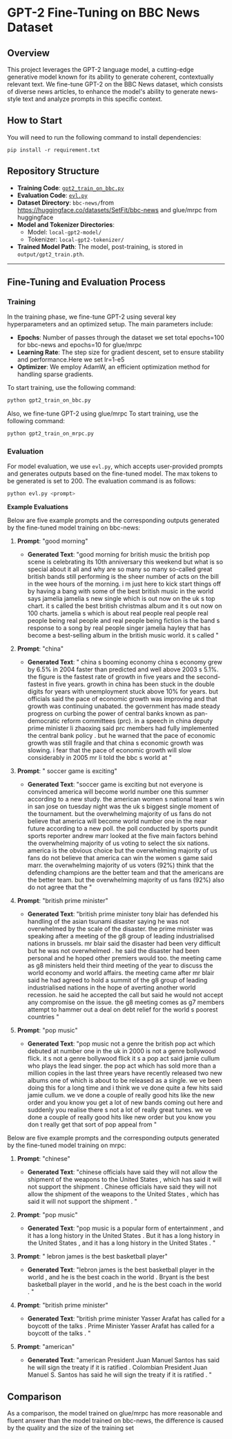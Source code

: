 # GPT-2 Fine-Tuning on BBC News Dataset

## Overview
This project leverages the GPT-2 language model, a cutting-edge generative model known for its ability to generate coherent, contextually relevant text. We fine-tune GPT-2 on the BBC News dataset, which consists of diverse news articles, to enhance the model's ability to generate news-style text and analyze prompts in this specific context.

## How to Start
You will need to run the following command to install dependencies:
```shell
pip install -r requirement.txt
```
## Repository Structure
- **Training Code**: [`gpt2_train_on_bbc.py`](./gpt2_train_on_bbc.py)
- **Evaluation Code**: [`evl.py`](./evl.py)
- **Dataset Directory**: `bbc-news/`from https://huggingface.co/datasets/SetFit/bbc-news and glue/mrpc from huggingface
- **Model and Tokenizer Directories**: 
  - Model: `local-gpt2-model/`
  - Tokenizer: `local-gpt2-tokenizer/`
- **Trained Model Path**: The model, post-training, is stored in `output/gpt2_train.pth`.

---

## Fine-Tuning and Evaluation Process

### Training

In the training phase, we fine-tune GPT-2 using several key hyperparameters and an optimized setup. The main parameters include:

- **Epochs**: Number of passes through the dataset we set total epochs=100 for bbc-news and epochs=10 for glue/mrpc
- **Learning Rate**: The step size for gradient descent, set to ensure stability and performance.Here we set lr=1-e5
- **Optimizer**: We employ AdamW, an efficient optimization method for handling sparse gradients.

To start training, use the following command:
```bash
python gpt2_train_on_bbc.py
```
Also, we fine-tune GPT-2 using glue/mrpc
To start training, use the following command:
```bash
python gpt2_train_on_mrpc.py
```

### Evaluation

For model evaluation, we use `evl.py`, which accepts user-provided prompts and generates outputs based on the fine-tuned model. The max tokens to be generated is set to 200. The evaluation command is as follows:
```bash
python evl.py <prompt>
```

**Example Evaluations**

Below are five example prompts and the corresponding outputs generated by the fine-tuned model training on bbc-news:

1. **Prompt**: "good morning"
   - **Generated Text**: "good morning for british music the british pop scene is celebrating its 10th anniversary this weekend  but what is so special about it all  and why are so many so many so-called great british bands still performing   is the sheer number of acts on the bill in the wee hours of the morning.   i m just here to kick start things off by having a bang with some of the best british music in the world   says jamelia  jamelia s new single  which is out now on the uk s top chart. it s called  the best british christmas album  and it s out now on 100 charts. jamelia s  which is about real people  real people  real people being real people and real people being fiction  is the band s response to a song by real people singer jamelia hayley that has become a best-selling album in the british music world. it s called 
"

2. **Prompt**: "china"
   - **Generated Text**: " china s booming economy china s economy grew by 6.5% in 2004  faster than predicted and well above 2003 s 5.1%.  the figure is the fastest rate of growth in five years and the second-fastest in five years. growth in china has been stuck in the double digits for years  with unemployment stuck above 10% for years. but officials said the pace of economic growth was improving and that growth was continuing unabated.  the government has made steady progress on curbing the power of central banks  known as pan-democratic reform committees (prc). in a speech in china  deputy prime minister li zhaoxing said prc members had  fully implemented the central bank policy . but he warned that the pace of economic growth was  still fragile  and that china s economic growth was slowing.  i fear that the pace of economic growth will slow considerably in 2005   mr li told the bbc s world at
"

3. **Prompt**: " soccer game is exciting"
   - **Generated Text**: "soccer game is exciting but not everyone is convinced america will become world number one this summer  according to a new study.  the american women s national team s win in san jose on tuesday night was the uk s biggest single moment of the tournament. but the overwhelming majority of us fans do not believe that america will become world number one in the near future  according to a new poll. the poll  conducted by sports pundit  sports reporter  andrew marr  looked at the five main factors behind the overwhelming majority of us voting to select the six nations.  america is the obvious choice  but the overwhelming majority of us fans do not believe that america can win the women s game   said marr.  the overwhelming majority of us voters (92%) think that the defending champions are the better team and that the americans are the better team.  but the overwhelming majority of us fans (92%) also do not agree that the
"

4. **Prompt**: "british prime minister"
   - **Generated Text**: "british prime minister tony blair has defended his handling of the asian tsunami disaster  saying he was not  overwhelmed  by the scale of the disaster.  the prime minister was speaking after a meeting of the g8 group of leading industrialised nations in brussels. mr blair said the disaster had been  very difficult  but he was not  overwhelmed . he said the disaster had been personal  and he hoped other premiers would too.  the meeting came as g8 ministers held their third meeting of the year to discuss the world economy and world affairs. the meeting came after mr blair said he had agreed to hold a summit of the g8 group of leading industrialised nations in the hope of averting another world recession. he said he accepted the call but said he would not accept  any compromise  on the issue.  the g8 meeting comes as g7 members attempt to hammer out a deal on debt relief for the world s poorest countries
"

5. **Prompt**: "pop music"
   - **Generated Text**: "pop music  not a genre  the british pop act  which debuted at number one in the uk in 2000  is not a genre bollywood flick.  it s not a genre bollywood flick  it s a pop act   said jamie cullum  who plays the lead singer. the pop act  which has sold more than a million copies in the last three years  have recently released two new albums  one of which is about to be released as a single.  we ve been doing this for a long time and i think we ve done quite a few hits   said jamie cullum.  we ve done a couple of really good hits  like the new order and you know you get a lot of new bands coming out here and suddenly you realise there s not a lot of really great tunes.   we ve done a couple of really good hits  like new order  but you know you don t really get that sort of pop appeal from
"

Below are five example prompts and the corresponding outputs generated by the fine-tuned model training on mrpc:
1. **Prompt**: "chinese"
   - **Generated Text**: "chinese officials have said they will not allow the shipment of the weapons to the United States , which has said it will not support the shipment . Chinese officials have said they will not allow the shipment of the weapons to the United States , which has said it will not support the shipment .
"

2. **Prompt**: "pop music"
   - **Generated Text**: "pop music is a popular form of entertainment , and it has a long history in the United States . But it has a long history in the United States , and it has a long history in the United States .
"

3. **Prompt**: " lebron james is the best basketball player"
   - **Generated Text**: "lebron james is the best basketball player in the world , and he is the best coach in the world . Bryant is the best basketball player in the world , and he is the best coach in the world .
"

4. **Prompt**: "british prime minister"
   - **Generated Text**: "british prime minister Yasser Arafat has called for a boycott of the talks . Prime Minister Yasser Arafat has called for a boycott of the talks .
"

5. **Prompt**: "american"
   - **Generated Text**: "american President Juan Manuel Santos has said he will sign the treaty if it is ratified . Colombian President Juan Manuel S. Santos has said he will sign the treaty if it is ratified .
"
## Comparison
As a comparison, the model trained on glue/mrpc has more reasonable and fluent answer than the model trained on bbc-news, the difference is caused by the quality and the size of the training set 
